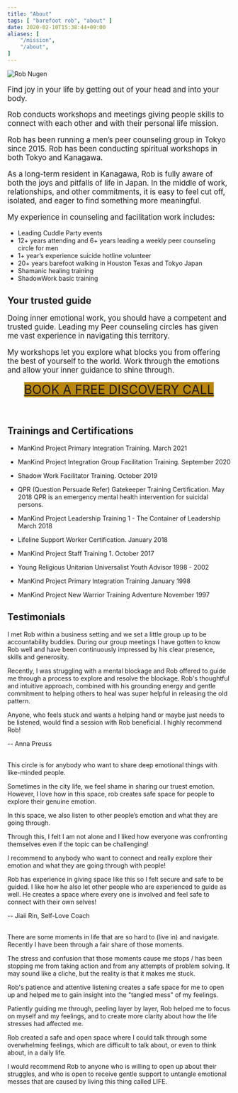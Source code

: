 ```yaml
---
title: "About"
tags: [ "barefoot rob", "about" ]
date: 2020-02-10T15:38:44+09:00
aliases: [
    "/mission",
    "/about",
]
---
```


<img
src="//b.robnugen.com/blog/2024/2024_jan_About_Me_1000.jpg"
alt="Rob Nugen"
class="half" />

<p style="font-size:1.2em">
Find joy in your life by getting out of
your head and into your body.
</p>

<p style="font-size:1.2em">
Rob conducts workshops and meetings giving people
skills to connect with each other and with their personal life mission.
</p>

<p style="font-size:1.2em">
Rob has been running a men’s peer counseling group
in Tokyo since 2015. Rob has been conducting
spiritual workshops in both Tokyo and Kanagawa.
</p>

<p style="font-size:1.2em">
As a long-term resident in Kanagawa, Rob is fully
aware of both the joys and pitfalls of life in Japan.
In the middle of work, relationships, and other commitments,
it is easy to feel cut off, isolated,
and eager to find something more meaningful.
</p>

<p style="font-size:1.2em">
My experience in counseling and facilitation work includes:
</p>

* Leading Cuddle Party events
* 12+ years attending and 6+ years leading a weekly peer counseling circle for men
* 1+ year’s experience suicide hotline volunteer
* 20+ years barefoot walking in Houston Texas and Tokyo Japan
* Shamanic healing training
* ShadowWork basic training


## Your trusted guide

<p style="font-size:1.2em">
Doing inner emotional work,
you should have a competent and trusted guide.
Leading my Peer counseling circles has given me
vast experience in navigating this territory.
</p>

<p style="font-size:1.2em">
My workshops let you explore what blocks you
from offering the best of yourself to the world.
Work through the emotions and allow your
inner guidance to shine through.
</p>

<div class="nav-item" style="text-align:center">
<a class="pure-button" style="background-color: darkgoldenrod; font-size:2em" href="https://www.calendly.com/robnugen/discovery">
    BOOK A FREE DISCOVERY CALL
</a>
</div>
<br>
<br>

## Trainings and Certifications

* ManKind Project Primary Integration Training. March 2021

* ManKind Project Integration Group Facilitation Training. September 2020

* Shadow Work Facilitator Training. October 2019

* QPR (Question Persuade Refer) Gatekeeper Training Certification. May 2018
QPR is an emergency mental health intervention for suicidal persons.

* ManKind Project Leadership Training 1 - The Container of Leadership   March 2018

* Lifeline Support Worker Certification.  January 2018

* ManKind Project Staff Training 1.  October 2017

* Young Religious Unitarian Universalist Youth Advisor 1998 - 2002

* ManKind Project Primary Integration Training January 1998

* ManKind Project New Warrior Training Adventure November 1997


## Testimonials


<div class="walk-segment">

I met Rob within a business setting and we set a little group up to be
accountability buddies. During our group meetings I have gotten to know
Rob well and have been continuously impressed by his clear presence,
skills and generosity.

Recently, I was struggling with a mental blockage and Rob offered to guide me
through a process to explore and resolve the blockage. Rob's thoughtful and
intuitive approach, combined with his grounding energy and gentle commitment
to helping others to heal was super helpful in releasing the old pattern.

Anyone, who feels stuck and wants a helping hand or maybe just needs to be
listened, would find a session with Rob beneficial. I highly recommend Rob!

-- Anna Preuss
</div>
<br>
<div class="walk-segment">
This circle is for anybody who want to share deep emotional things with like-minded people.

Sometimes in the city life, we feel shame in sharing our truest emotion. However, I love how in this space, rob creates safe space for people to explore their genuine emotion.

In this space, we also listen to other people’s emotion and what they are going through.

Through this, I felt I am not alone and I liked how everyone was confronting themselves even if the topic can be challenging!

I recommend to anybody who want to connect and really explore their emotion and what they are going through with people!

Rob has experience in giving space like this so I felt secure and safe to be guided. I like how he also let other people who are experienced to guide as well. He creates a space where every one is involved and feel safe to connect with their own selves!

-- Jiaii Rin, Self-Love Coach
</div>
<br>
<div class="walk-segment">
There are some moments in life that are so hard to (live in) and
navigate. Recently I have been through a fair share of those moments.

The stress and confusion that those moments cause me stops / has been
stopping me from taking action and from any attempts of problem
solving. It may sound like a cliche, but the reality is that it makes
me stuck.

Rob's patience and attentive listening creates a safe space for me
to open up and helped me to gain insight into the "tangled mess"
of my feelings.

Patiently guiding me through, peeling layer by layer, Rob helped me to
focus on myself and my feelings, and to create more clarity about how
the life stresses had affected me.

Rob created a safe and open space where I could talk through some
overwhelming feelings, which are difficult to talk about, or even to
think about, in a daily life.

I would recommend Rob to anyone who is willing to open up about their
struggles, and who is open to receive gentle support to untangle
emotional messes that are caused by living this thing called LIFE.
</div>
